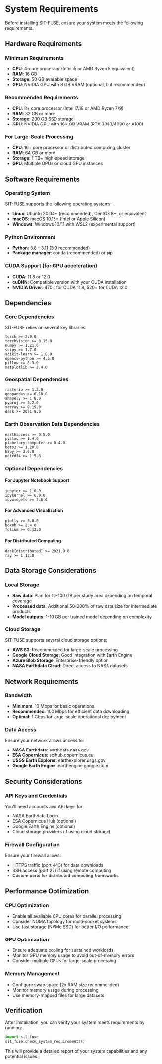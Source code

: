 # System Requirements

Before installing SIT-FUSE, ensure your system meets the following requirements.

## Hardware Requirements

### Minimum Requirements
- **CPU**: 4-core processor (Intel i5 or AMD Ryzen 5 equivalent)
- **RAM**: 16 GB
- **Storage**: 50 GB available space
- **GPU**: NVIDIA GPU with 8 GB VRAM (optional, but recommended)

### Recommended Requirements
- **CPU**: 8+ core processor (Intel i7/i9 or AMD Ryzen 7/9)
- **RAM**: 32 GB or more
- **Storage**: 200 GB SSD storage
- **GPU**: NVIDIA GPU with 16+ GB VRAM (RTX 3080/4080 or A100)

### For Large-Scale Processing
- **CPU**: 16+ core processor or distributed computing cluster
- **RAM**: 64 GB or more
- **Storage**: 1 TB+ high-speed storage
- **GPU**: Multiple GPUs or cloud GPU instances

## Software Requirements

### Operating System
SIT-FUSE supports the following operating systems:

- **Linux**: Ubuntu 20.04+ (recommended), CentOS 8+, or equivalent
- **macOS**: macOS 10.15+ (Intel or Apple Silicon)
- **Windows**: Windows 10/11 with WSL2 (experimental support)

### Python Environment
- **Python**: 3.8 - 3.11 (3.9 recommended)
- **Package manager**: conda (recommended) or pip

### CUDA Support (for GPU acceleration)
- **CUDA**: 11.8 or 12.0
- **cuDNN**: Compatible version with your CUDA installation
- **NVIDIA Driver**: 470+ for CUDA 11.8, 520+ for CUDA 12.0

## Dependencies

### Core Dependencies
SIT-FUSE relies on several key libraries:

```text
torch >= 2.0.0
torchvision >= 0.15.0
numpy >= 1.21.0
scipy >= 1.7.0
scikit-learn >= 1.0.0
opencv-python >= 4.5.0
pillow >= 8.3.0
matplotlib >= 3.4.0
```

### Geospatial Dependencies
```text
rasterio >= 1.2.0
geopandas >= 0.10.0
shapely >= 1.8.0
pyproj >= 3.2.0
xarray >= 0.19.0
dask >= 2021.9.0
```

### Earth Observation Data Dependencies
```text
earthaccess >= 0.5.0
pystac >= 1.4.0
planetary-computer >= 0.4.0
boto3 >= 1.20.0
h5py >= 3.6.0
netcdf4 >= 1.5.8
```

### Optional Dependencies

#### For Jupyter Notebook Support
```text
jupyter >= 1.0.0
ipykernel >= 6.0.0
ipywidgets >= 7.6.0
```

#### For Advanced Visualization
```text
plotly >= 5.0.0
bokeh >= 2.4.0
folium >= 0.12.0
```

#### For Distributed Computing
```text
dask[distributed] >= 2021.9.0
ray >= 1.13.0
```

## Data Storage Considerations

### Local Storage
- **Raw data**: Plan for 10-100 GB per study area depending on temporal coverage
- **Processed data**: Additional 50-200% of raw data size for intermediate products
- **Model outputs**: 1-10 GB per trained model depending on complexity

### Cloud Storage
SIT-FUSE supports several cloud storage options:
- **AWS S3**: Recommended for large-scale processing
- **Google Cloud Storage**: Good integration with Earth Engine
- **Azure Blob Storage**: Enterprise-friendly option
- **NASA Earthdata Cloud**: Direct access to NASA datasets

## Network Requirements

### Bandwidth
- **Minimum**: 10 Mbps for basic operations
- **Recommended**: 100 Mbps for efficient data downloading
- **Optimal**: 1 Gbps for large-scale operational deployment

### Data Access
Ensure your network allows access to:
- **NASA Earthdata**: earthdata.nasa.gov
- **ESA Copernicus**: scihub.copernicus.eu
- **USGS Earth Explorer**: earthexplorer.usgs.gov
- **Google Earth Engine**: earthengine.google.com

## Security Considerations

### API Keys and Credentials
You'll need accounts and API keys for:
- NASA Earthdata Login
- ESA Copernicus Hub (optional)
- Google Earth Engine (optional)
- Cloud storage providers (if using cloud storage)

### Firewall Configuration
Ensure your firewall allows:
- HTTPS traffic (port 443) for data downloads
- SSH access (port 22) if using remote computing
- Custom ports for distributed computing frameworks

## Performance Optimization

### CPU Optimization
- Enable all available CPU cores for parallel processing
- Consider NUMA topology for multi-socket systems
- Use fast storage (NVMe SSD) for better I/O performance

### GPU Optimization
- Ensure adequate cooling for sustained workloads
- Monitor GPU memory usage to avoid out-of-memory errors
- Consider multiple GPUs for large-scale processing

### Memory Management
- Configure swap space (2x RAM size recommended)
- Monitor memory usage during processing
- Use memory-mapped files for large datasets

## Verification

After installation, you can verify your system meets requirements by running:

```python
import sit_fuse
sit_fuse.check_system_requirements()
```

This will provide a detailed report of your system capabilities and any potential issues.